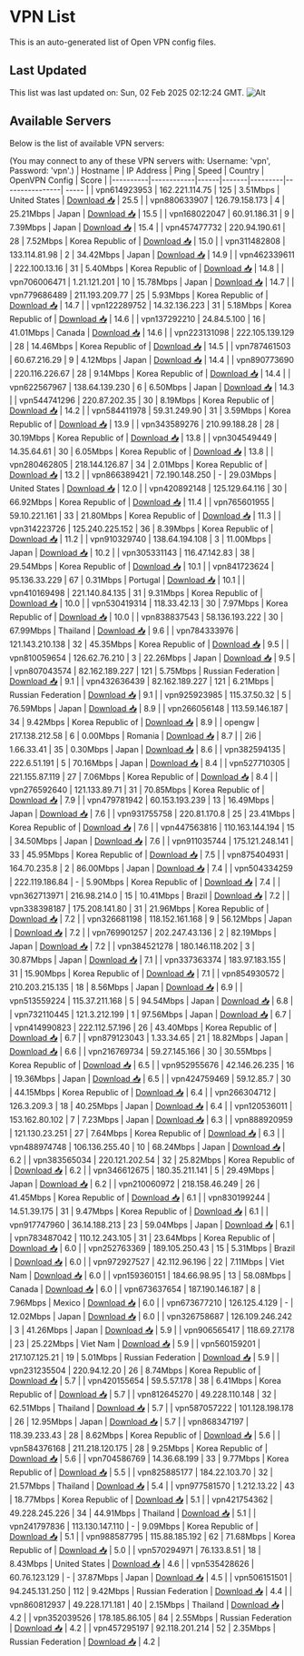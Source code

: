 # VPN List

This is an auto-generated list of Open VPN config files.

## Last Updated

This list was last updated on: Sun, 02 Feb 2025 02:12:24 GMT.
![Alt](https://repobeats.axiom.co/api/embed/186b98318ef1479477931607c1ad7d823f12451f.svg "Repobeats analytics image")

## Available Servers

Below is the list of available VPN servers:

(You may connect to any of these VPN servers with: Username: 'vpn', Password: 'vpn'.)
| Hostname | IP Address | Ping | Speed | Country | OpenVPN Config | Score |
|----------|------------|------|-------|---------|----------------| ----- |
| vpn614923953 | 162.221.114.75 | 125 | 3.51Mbps | United States | [Download 📥](./configs/server_0_US.ovpn) | 25.5 |
| vpn880633907 | 126.79.158.173 | 4 | 25.21Mbps | Japan | [Download 📥](./configs/server_1_JP.ovpn) | 15.5 |
| vpn168022047 | 60.91.186.31 | 9 | 7.39Mbps | Japan | [Download 📥](./configs/server_2_JP.ovpn) | 15.4 |
| vpn457477732 | 220.94.190.61 | 28 | 7.52Mbps | Korea Republic of | [Download 📥](./configs/server_3_KR.ovpn) | 15.0 |
| vpn311482808 | 133.114.81.98 | 2 | 34.42Mbps | Japan | [Download 📥](./configs/server_4_JP.ovpn) | 14.9 |
| vpn462339611 | 222.100.13.16 | 31 | 5.40Mbps | Korea Republic of | [Download 📥](./configs/server_5_KR.ovpn) | 14.8 |
| vpn706006471 | 1.21.121.201 | 10 | 15.78Mbps | Japan | [Download 📥](./configs/server_6_JP.ovpn) | 14.7 |
| vpn779686489 | 211.193.209.77 | 25 | 5.93Mbps | Korea Republic of | [Download 📥](./configs/server_7_KR.ovpn) | 14.7 |
| vpn122289752 | 14.32.136.223 | 31 | 5.18Mbps | Korea Republic of | [Download 📥](./configs/server_8_KR.ovpn) | 14.6 |
| vpn137292210 | 24.84.5.100 | 16 | 41.01Mbps | Canada | [Download 📥](./configs/server_9_CA.ovpn) | 14.6 |
| vpn223131098 | 222.105.139.129 | 28 | 14.46Mbps | Korea Republic of | [Download 📥](./configs/server_10_KR.ovpn) | 14.5 |
| vpn787461503 | 60.67.216.29 | 9 | 4.12Mbps | Japan | [Download 📥](./configs/server_11_JP.ovpn) | 14.4 |
| vpn890773690 | 220.116.226.67 | 28 | 9.14Mbps | Korea Republic of | [Download 📥](./configs/server_12_KR.ovpn) | 14.4 |
| vpn622567967 | 138.64.139.230 | 6 | 6.50Mbps | Japan | [Download 📥](./configs/server_13_JP.ovpn) | 14.3 |
| vpn544741296 | 220.87.202.35 | 30 | 8.19Mbps | Korea Republic of | [Download 📥](./configs/server_14_KR.ovpn) | 14.2 |
| vpn584411978 | 59.31.249.90 | 31 | 3.59Mbps | Korea Republic of | [Download 📥](./configs/server_15_KR.ovpn) | 13.9 |
| vpn343589276 | 210.99.188.28 | 28 | 30.19Mbps | Korea Republic of | [Download 📥](./configs/server_16_KR.ovpn) | 13.8 |
| vpn304549449 | 14.35.64.61 | 30 | 6.05Mbps | Korea Republic of | [Download 📥](./configs/server_17_KR.ovpn) | 13.8 |
| vpn280462805 | 218.144.126.87 | 34 | 2.01Mbps | Korea Republic of | [Download 📥](./configs/server_18_KR.ovpn) | 13.2 |
| vpn866389421 | 72.190.148.250 | - | 29.03Mbps | United States | [Download 📥](./configs/server_19_US.ovpn) | 12.0 |
| vpn420892148 | 125.129.64.116 | 30 | 66.92Mbps | Korea Republic of | [Download 📥](./configs/server_20_KR.ovpn) | 11.4 |
| vpn765601955 | 59.10.221.161 | 33 | 21.80Mbps | Korea Republic of | [Download 📥](./configs/server_21_KR.ovpn) | 11.3 |
| vpn314223726 | 125.240.225.152 | 36 | 8.39Mbps | Korea Republic of | [Download 📥](./configs/server_22_KR.ovpn) | 11.2 |
| vpn910329740 | 138.64.194.108 | 3 | 11.00Mbps | Japan | [Download 📥](./configs/server_23_JP.ovpn) | 10.2 |
| vpn305331143 | 116.47.142.83 | 38 | 29.54Mbps | Korea Republic of | [Download 📥](./configs/server_24_KR.ovpn) | 10.1 |
| vpn841723624 | 95.136.33.229 | 67 | 0.31Mbps | Portugal | [Download 📥](./configs/server_25_PT.ovpn) | 10.1 |
| vpn410169498 | 221.140.84.135 | 31 | 9.31Mbps | Korea Republic of | [Download 📥](./configs/server_26_KR.ovpn) | 10.0 |
| vpn530419314 | 118.33.42.13 | 30 | 7.97Mbps | Korea Republic of | [Download 📥](./configs/server_27_KR.ovpn) | 10.0 |
| vpn838837543 | 58.136.193.222 | 30 | 67.99Mbps | Thailand | [Download 📥](./configs/server_28_TH.ovpn) | 9.6 |
| vpn784333976 | 121.143.210.138 | 32 | 45.35Mbps | Korea Republic of | [Download 📥](./configs/server_29_KR.ovpn) | 9.5 |
| vpn810059654 | 126.62.76.210 | 3 | 22.26Mbps | Japan | [Download 📥](./configs/server_30_JP.ovpn) | 9.5 |
| vpn807043574 | 82.162.189.227 | 121 | 5.75Mbps | Russian Federation | [Download 📥](./configs/server_31_RU.ovpn) | 9.1 |
| vpn432636439 | 82.162.189.227 | 121 | 6.21Mbps | Russian Federation | [Download 📥](./configs/server_32_RU.ovpn) | 9.1 |
| vpn925923985 | 115.37.50.32 | 5 | 76.59Mbps | Japan | [Download 📥](./configs/server_33_JP.ovpn) | 8.9 |
| vpn266056148 | 113.59.146.187 | 34 | 9.42Mbps | Korea Republic of | [Download 📥](./configs/server_34_KR.ovpn) | 8.9 |
| opengw | 217.138.212.58 | 6 | 0.00Mbps | Romania | [Download 📥](./configs/server_35_RO.ovpn) | 8.7 |
| 2i6 | 1.66.33.41 | 35 | 0.30Mbps | Japan | [Download 📥](./configs/server_36_JP.ovpn) | 8.6 |
| vpn382594135 | 222.6.51.191 | 5 | 70.16Mbps | Japan | [Download 📥](./configs/server_37_JP.ovpn) | 8.4 |
| vpn527710305 | 221.155.87.119 | 27 | 7.06Mbps | Korea Republic of | [Download 📥](./configs/server_38_KR.ovpn) | 8.4 |
| vpn276592640 | 121.133.89.71 | 31 | 70.85Mbps | Korea Republic of | [Download 📥](./configs/server_39_KR.ovpn) | 7.9 |
| vpn479781942 | 60.153.193.239 | 13 | 16.49Mbps | Japan | [Download 📥](./configs/server_40_JP.ovpn) | 7.6 |
| vpn931755758 | 220.81.170.8 | 25 | 23.41Mbps | Korea Republic of | [Download 📥](./configs/server_41_KR.ovpn) | 7.6 |
| vpn447563816 | 110.163.144.194 | 15 | 34.50Mbps | Japan | [Download 📥](./configs/server_42_JP.ovpn) | 7.6 |
| vpn911035744 | 175.121.248.141 | 33 | 45.95Mbps | Korea Republic of | [Download 📥](./configs/server_43_KR.ovpn) | 7.5 |
| vpn875404931 | 164.70.235.8 | 2 | 86.00Mbps | Japan | [Download 📥](./configs/server_44_JP.ovpn) | 7.4 |
| vpn504334259 | 222.119.186.84 | - | 5.90Mbps | Korea Republic of | [Download 📥](./configs/server_45_KR.ovpn) | 7.4 |
| vpn362713971 | 216.98.214.0 | 15 | 10.41Mbps | Brazil | [Download 📥](./configs/server_46_BR.ovpn) | 7.2 |
| vpn338398187 | 175.208.141.80 | 31 | 21.96Mbps | Korea Republic of | [Download 📥](./configs/server_47_KR.ovpn) | 7.2 |
| vpn326681198 | 118.152.161.168 | 9 | 56.12Mbps | Japan | [Download 📥](./configs/server_48_JP.ovpn) | 7.2 |
| vpn769901257 | 202.247.43.136 | 2 | 82.19Mbps | Japan | [Download 📥](./configs/server_49_JP.ovpn) | 7.2 |
| vpn384521278 | 180.146.118.202 | 3 | 30.87Mbps | Japan | [Download 📥](./configs/server_50_JP.ovpn) | 7.1 |
| vpn337363374 | 183.97.183.155 | 31 | 15.90Mbps | Korea Republic of | [Download 📥](./configs/server_51_KR.ovpn) | 7.1 |
| vpn854930572 | 210.203.215.135 | 18 | 8.56Mbps | Japan | [Download 📥](./configs/server_52_JP.ovpn) | 6.9 |
| vpn513559224 | 115.37.211.168 | 5 | 94.54Mbps | Japan | [Download 📥](./configs/server_53_JP.ovpn) | 6.8 |
| vpn732110445 | 121.3.212.199 | 1 | 97.56Mbps | Japan | [Download 📥](./configs/server_54_JP.ovpn) | 6.7 |
| vpn414990823 | 222.112.57.196 | 26 | 43.40Mbps | Korea Republic of | [Download 📥](./configs/server_55_KR.ovpn) | 6.7 |
| vpn879123043 | 1.33.34.65 | 21 | 18.82Mbps | Japan | [Download 📥](./configs/server_56_JP.ovpn) | 6.6 |
| vpn216769734 | 59.27.145.166 | 30 | 30.55Mbps | Korea Republic of | [Download 📥](./configs/server_57_KR.ovpn) | 6.5 |
| vpn952955676 | 42.146.26.235 | 16 | 19.36Mbps | Japan | [Download 📥](./configs/server_58_JP.ovpn) | 6.5 |
| vpn424759469 | 59.12.85.7 | 30 | 44.15Mbps | Korea Republic of | [Download 📥](./configs/server_59_KR.ovpn) | 6.4 |
| vpn266304712 | 126.3.209.3 | 18 | 40.25Mbps | Japan | [Download 📥](./configs/server_60_JP.ovpn) | 6.4 |
| vpn120536011 | 153.162.80.102 | 7 | 7.23Mbps | Japan | [Download 📥](./configs/server_61_JP.ovpn) | 6.3 |
| vpn888920959 | 121.130.23.251 | 27 | 7.64Mbps | Korea Republic of | [Download 📥](./configs/server_62_KR.ovpn) | 6.3 |
| vpn488974748 | 106.136.255.40 | 10 | 68.24Mbps | Japan | [Download 📥](./configs/server_63_JP.ovpn) | 6.2 |
| vpn383565034 | 220.121.202.54 | 32 | 25.82Mbps | Korea Republic of | [Download 📥](./configs/server_64_KR.ovpn) | 6.2 |
| vpn346612675 | 180.35.211.141 | 5 | 29.49Mbps | Japan | [Download 📥](./configs/server_65_JP.ovpn) | 6.2 |
| vpn210060972 | 218.158.46.249 | 26 | 41.45Mbps | Korea Republic of | [Download 📥](./configs/server_66_KR.ovpn) | 6.1 |
| vpn830199244 | 14.51.39.175 | 31 | 9.47Mbps | Korea Republic of | [Download 📥](./configs/server_67_KR.ovpn) | 6.1 |
| vpn917747960 | 36.14.188.213 | 23 | 59.04Mbps | Japan | [Download 📥](./configs/server_68_JP.ovpn) | 6.1 |
| vpn783487042 | 110.12.243.105 | 31 | 23.64Mbps | Korea Republic of | [Download 📥](./configs/server_69_KR.ovpn) | 6.0 |
| vpn252763369 | 189.105.250.43 | 15 | 5.31Mbps | Brazil | [Download 📥](./configs/server_70_BR.ovpn) | 6.0 |
| vpn972927527 | 42.112.96.196 | 22 | 7.11Mbps | Viet Nam | [Download 📥](./configs/server_71_VN.ovpn) | 6.0 |
| vpn159360151 | 184.66.98.95 | 13 | 58.08Mbps | Canada | [Download 📥](./configs/server_72_CA.ovpn) | 6.0 |
| vpn673637654 | 187.190.146.187 | 8 | 7.96Mbps | Mexico | [Download 📥](./configs/server_73_MX.ovpn) | 6.0 |
| vpn673677210 | 126.125.4.129 | - | 12.02Mbps | Japan | [Download 📥](./configs/server_74_JP.ovpn) | 6.0 |
| vpn326758687 | 126.109.246.242 | 3 | 41.26Mbps | Japan | [Download 📥](./configs/server_75_JP.ovpn) | 5.9 |
| vpn906565417 | 118.69.27.178 | 23 | 25.22Mbps | Viet Nam | [Download 📥](./configs/server_76_VN.ovpn) | 5.9 |
| vpn560159201 | 217.107.125.21 | 19 | 5.01Mbps | Russian Federation | [Download 📥](./configs/server_77_RU.ovpn) | 5.9 |
| vpn231235504 | 220.94.12.20 | 26 | 8.74Mbps | Korea Republic of | [Download 📥](./configs/server_78_KR.ovpn) | 5.7 |
| vpn420155654 | 59.5.57.178 | 38 | 6.41Mbps | Korea Republic of | [Download 📥](./configs/server_79_KR.ovpn) | 5.7 |
| vpn812645270 | 49.228.110.148 | 32 | 62.51Mbps | Thailand | [Download 📥](./configs/server_80_TH.ovpn) | 5.7 |
| vpn587057222 | 101.128.198.178 | 26 | 12.95Mbps | Japan | [Download 📥](./configs/server_81_JP.ovpn) | 5.7 |
| vpn868347197 | 118.39.233.43 | 28 | 8.62Mbps | Korea Republic of | [Download 📥](./configs/server_82_KR.ovpn) | 5.6 |
| vpn584376168 | 211.218.120.175 | 28 | 9.25Mbps | Korea Republic of | [Download 📥](./configs/server_83_KR.ovpn) | 5.6 |
| vpn704586769 | 14.36.68.199 | 33 | 9.77Mbps | Korea Republic of | [Download 📥](./configs/server_84_KR.ovpn) | 5.5 |
| vpn825885177 | 184.22.103.70 | 32 | 21.57Mbps | Thailand | [Download 📥](./configs/server_85_TH.ovpn) | 5.4 |
| vpn977581570 | 1.212.13.22 | 43 | 18.77Mbps | Korea Republic of | [Download 📥](./configs/server_86_KR.ovpn) | 5.1 |
| vpn421754362 | 49.228.245.226 | 34 | 44.91Mbps | Thailand | [Download 📥](./configs/server_87_TH.ovpn) | 5.1 |
| vpn241797836 | 113.130.147.110 | - | 9.09Mbps | Korea Republic of | [Download 📥](./configs/server_88_KR.ovpn) | 5.1 |
| vpn988587795 | 115.88.185.192 | 62 | 71.68Mbps | Korea Republic of | [Download 📥](./configs/server_89_KR.ovpn) | 5.0 |
| vpn570294971 | 76.133.8.51 | 18 | 8.43Mbps | United States | [Download 📥](./configs/server_90_US.ovpn) | 4.6 |
| vpn535428626 | 60.76.123.129 | - | 37.87Mbps | Japan | [Download 📥](./configs/server_91_JP.ovpn) | 4.5 |
| vpn506151501 | 94.245.131.250 | 112 | 9.42Mbps | Russian Federation | [Download 📥](./configs/server_92_RU.ovpn) | 4.4 |
| vpn860812937 | 49.228.171.181 | 40 | 2.15Mbps | Thailand | [Download 📥](./configs/server_93_TH.ovpn) | 4.2 |
| vpn352039526 | 178.185.86.105 | 84 | 2.55Mbps | Russian Federation | [Download 📥](./configs/server_94_RU.ovpn) | 4.2 |
| vpn457295197 | 92.118.201.214 | 52 | 2.35Mbps | Russian Federation | [Download 📥](./configs/server_95_RU.ovpn) | 4.2 |
